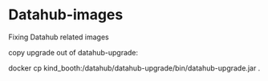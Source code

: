 # Datahub-images
Fixing Datahub related images

copy upgrade out of datahub-upgrade:

docker cp kind_booth:/datahub/datahub-upgrade/bin/datahub-upgrade.jar .